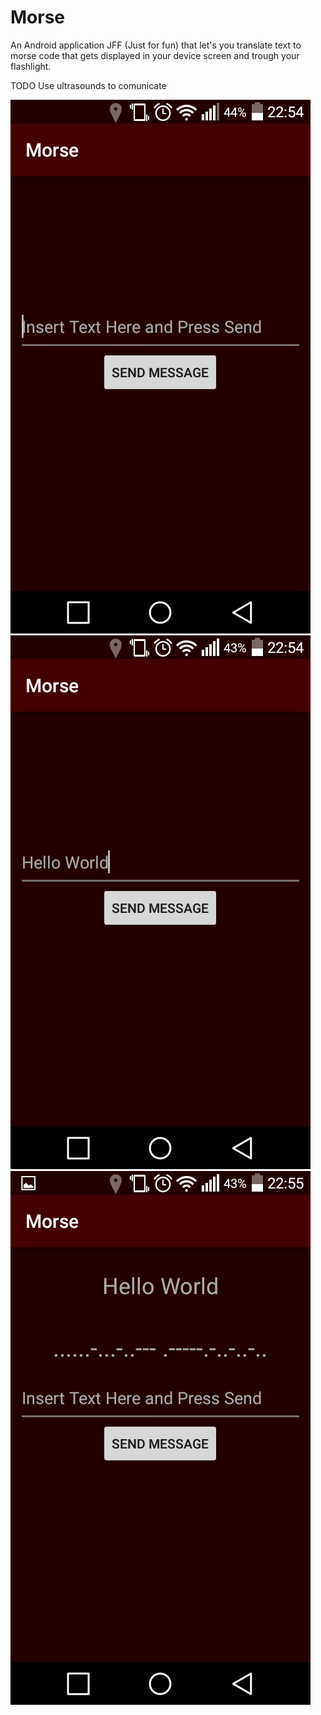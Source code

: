 # Morse
An Android application JFF (Just for fun) that let's you translate text to morse code that gets displayed in your device screen and trough your flashlight.

TODO
Use ultrasounds to comunicate

![Initial Image](https://github.com/antoniogoulao/morse/blob/imgs/imgs/img1.png)
![Second Image](https://github.com/antoniogoulao/morse/blob/imgs/imgs/img2.png)
![Third Image](https://github.com/antoniogoulao/morse/blob/imgs/imgs/img3.png)
